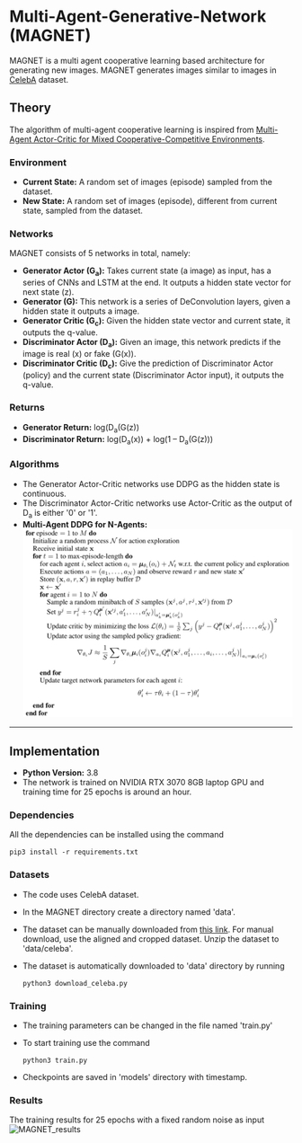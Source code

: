# Multi-Agent-Generative-Network (MAGNET)
MAGNET is a multi agent cooperative learning based architecture for generating new images. MAGNET generates images similar to images in [CelebA](https://mmlab.ie.cuhk.edu.hk/projects/CelebA.html) dataset.

## Theory
The algorithm of multi-agent cooperative learning is inspired from [Multi-Agent Actor-Critic for Mixed Cooperative-Competitive Environments](https://arxiv.org/abs/1706.02275). 

### Environment
* **Current State:**
A random set of images (episode) sampled from the dataset.
* **New State:**
A random set of images (episode), different from current state, sampled from the dataset.

### Networks
MAGNET consists of 5 networks in total, namely:
* **Generator Actor (G<sub>a</sub>):**
Takes current state (a image) as input, has a series of CNNs and LSTM at the end. It outputs a hidden state vector for next state (z).
* **Generator (G):**
This network is a series of DeConvolution layers, given a hidden state it outputs a image.
* **Generator Critic (G<sub>c</sub>):**
Given the hidden state vector and current state, it outputs the q-value.
* **Discriminator Actor (D<sub>a</sub>):**
Given an image, this network predicts if the image is real (x) or fake (G(x)).
* **Discriminator Critic (D<sub>c</sub>):**
Give the prediction of Discriminator Actor (policy) and the current state (Discriminator Actor input), it outputs the q-value.

### Returns
* **Generator Return:**
log(D<sub>a</sub>(G(z))
* **Discriminator Return:**
log(D<sub>a</sub>(x)) + log(1 – D<sub>a</sub>(G(z)))

### Algorithms
* The Generator Actor-Critic networks use DDPG as the hidden state is continuous.
* The Discriminator Actor-Critic networks use Actor-Critic as the output of D<sub>a</sub> is either '0' or '1'.
* **Multi-Agent DDPG for N-Agents:**
![Multi-Agent DDPG](MADDPG.png)

----------------------------------------------------------------------------------------------------------------------------------------
## Implementation 
* **Python Version:** 3.8
* The network is trained on NVIDIA RTX 3070 8GB laptop GPU and training time for 25 epochs is around an hour.

### Dependencies
All the dependencies can be installed using the command

    pip3 install -r requirements.txt
    
### Datasets
* The code uses CelebA dataset. 
* In the MAGNET directory create a directory named 'data'.
* The dataset can be manually downloaded from [this link](https://mmlab.ie.cuhk.edu.hk/projects/CelebA.html). For manual download, use the aligned and cropped dataset. Unzip the dataset to 'data/celeba'.
* The dataset is automatically downloaded to 'data' directory by running 

      python3 download_celeba.py
      
### Training
* The training parameters can be changed in the file named 'train.py'
* To start training use the command

      python3 train.py
      
* Checkpoints are saved in 'models' directory with timestamp.

### Results
The training results for 25 epochs with a fixed random noise as input
![MAGNET_results](MAGNET_results.gif)
